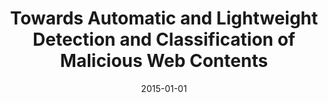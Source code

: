 ---
title: "Towards Automatic and Lightweight Detection and Classification of Malicious Web Contents"
collection: publications
permalink: /publication/2015-01-01-Towards-Automatic-and-Lightweight-Detection-and-Classification-of-Malicious-Web-Contents
date: 2015-01-01
venue: 'In the proceedings of Third IEEE Workshop on Hot Topics in Web Systems and Technologies, HotWeb 2015, Washington, DC, USA, November 12-13, 2015'
paperurl: 'https://doi.org/10.1109/HotWeb.2015.20'
citation: ' David Mohaisen, &quot;Towards Automatic and Lightweight Detection and Classification of Malicious Web Contents.&quot; In the proceedings of Third IEEE Workshop on Hot Topics in Web Systems and Technologies, HotWeb 2015, Washington, DC, USA, 2015.'
---